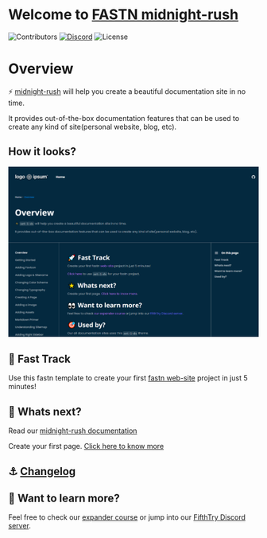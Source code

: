 # Welcome to [FASTN midnight-rush](https://fastn-community.github.io/midnight-rush/)
![Contributors](https://img.shields.io/github/contributors/fastn-community/midnight-rush?color=dark-green) [![Discord](https://img.shields.io/discord/793929082483769345)](https://discord.com/channels/793929082483769345/) ![License](https://img.shields.io/github/license/fastn-community/midnight-rush)
# Overview

⚡️ [midnight-rush](https://fastn-community.github.io/midnight-rush/) will help you create a beautiful documentation site in no time.

It provides out-of-the-box documentation features that can be used to create any kind of site(personal website, blog, etc).

## How it looks?

![midnight-rush](/static/midnight-rush-example-dark.png)

## 🚀 Fast Track

Use this fastn template to create your first [fastn web-site](https://fastn.com/expander/hello-world/-/build/) project in just 5 minutes!

## 🌟 Whats next?

Read our [midnight-rush documentation](https://fastn-community.github.io/midnight-rush/)

Create your first page. [Click here to know more](https://fastn-community.github.io/midnight-rush/page/)

## ⚓ [Changelog](Changelog.md)

## 👀 Want to learn more?

Feel free to check our [expander course](https://fastn.com/expander/) or jump into our [FifthTry Discord server](https://discord.gg/bucrdvptYd).

